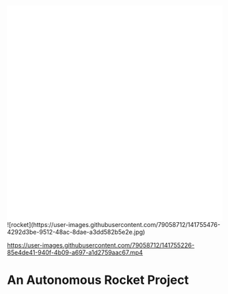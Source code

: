 <div align="center">
  <img align="center" src="sketches/logoWithTextWhite.png" />
</div>
![rocket](https://user-images.githubusercontent.com/79058712/141755476-4292d3be-9512-48ac-8dae-a3dd582b5e2e.jpg)

https://user-images.githubusercontent.com/79058712/141755226-85e4de41-940f-4b09-a697-a1d2759aac67.mp4


# An Autonomous Rocket Project

